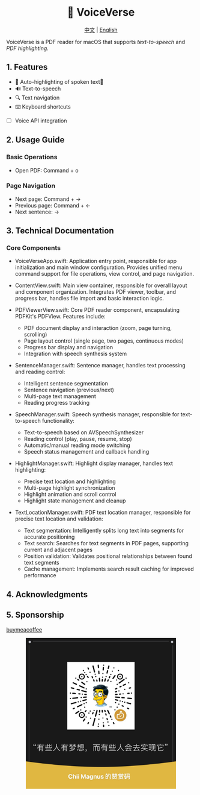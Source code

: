 <h1 align="center">
    🎉 VoiceVerse
</h1>

<div align="center">
    <a href="readme.md">中文</a> | <a href="readme_en.md">English</a>
</div>

VoiceVerse is a PDF reader for macOS that supports *text-to-speech* and *PDF highlighting*.

## 1. Features
- 🎯 Auto-highlighting of spoken text🌟
- 🔊 Text-to-speech
- 🔍 Text navigation
- ⌨️ Keyboard shortcuts
- [ ] Voice API integration

## 2. Usage Guide
### Basic Operations
- Open PDF: Command + o

### Page Navigation
- Next page: Command + →
- Previous page: Command + ←
- Next sentence: →

## 3. Technical Documentation
### Core Components

- VoiceVerseApp.swift: Application entry point, responsible for app initialization and main window configuration. Provides unified menu command support for file operations, view control, and page navigation.

- ContentView.swift: Main view container, responsible for overall layout and component organization. Integrates PDF viewer, toolbar, and progress bar, handles file import and basic interaction logic.

- PDFViewerView.swift: Core PDF reader component, encapsulating PDFKit's PDFView. Features include:
  - PDF document display and interaction (zoom, page turning, scrolling)
  - Page layout control (single page, two pages, continuous modes)
  - Progress bar display and navigation
  - Integration with speech synthesis system

- SentenceManager.swift: Sentence manager, handles text processing and reading control:
  - Intelligent sentence segmentation
  - Sentence navigation (previous/next)
  - Multi-page text management
  - Reading progress tracking

- SpeechManager.swift: Speech synthesis manager, responsible for text-to-speech functionality:
  - Text-to-speech based on AVSpeechSynthesizer
  - Reading control (play, pause, resume, stop)
  - Automatic/manual reading mode switching
  - Speech status management and callback handling

- HighlightManager.swift: Highlight display manager, handles text highlighting:
  - Precise text location and highlighting
  - Multi-page highlight synchronization
  - Highlight animation and scroll control
  - Highlight state management and cleanup

- TextLocationManager.swift: PDF text location manager, responsible for precise text location and validation:
  - Text segmentation: Intelligently splits long text into segments for accurate positioning
  - Text search: Searches for text segments in PDF pages, supporting current and adjacent pages
  - Position validation: Validates positional relationships between found text segments
  - Cache management: Implements search result caching for improved performance

## 4. Acknowledgments


## 5. Sponsorship
[buymeacoffee](https://github.com/chiimagnus/logseq-AIsearch/blob/master/public/buymeacoffee.jpg)
<div align="center">
  <img src="https://github.com/chiimagnus/logseq-AIsearch/blob/master/public/buymeacoffee.jpg" width="400">
</div>
